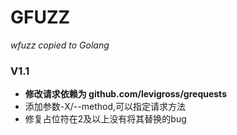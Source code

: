 # GFUZZ

*wfuzz copied to Golang*



### V1.1
- **修改请求依赖为 github.com/levigross/grequests**
- 添加参数-X/--method,可以指定请求方法
- 修复占位符在2及以上没有将其替换的bug